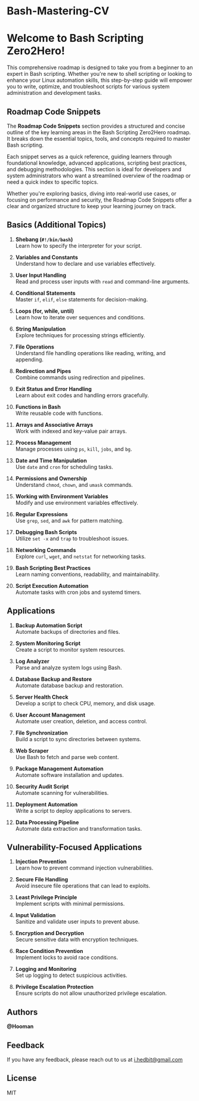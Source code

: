 # Bash-Mastering-CV

# Welcome to Bash Scripting Zero2Hero!

This comprehensive roadmap is designed to take you from a beginner to an expert in Bash scripting. Whether you're new to shell scripting or looking to enhance your Linux automation skills, this step-by-step guide will empower you to write, optimize, and troubleshoot scripts for various system administration and development tasks.

## Roadmap Code Snippets

The **Roadmap Code Snippets** section provides a structured and concise outline of the key learning areas in the Bash Scripting Zero2Hero roadmap. It breaks down the essential topics, tools, and concepts required to master Bash scripting.

Each snippet serves as a quick reference, guiding learners through foundational knowledge, advanced applications, scripting best practices, and debugging methodologies. This section is ideal for developers and system administrators who want a streamlined overview of the roadmap or need a quick index to specific topics.

Whether you're exploring basics, diving into real-world use cases, or focusing on performance and security, the Roadmap Code Snippets offer a clear and organized structure to keep your learning journey on track.

## Basics (Additional Topics)

1. **Shebang (`#!/bin/bash`)**  
   Learn how to specify the interpreter for your script.

2. **Variables and Constants**  
   Understand how to declare and use variables effectively.

3. **User Input Handling**  
   Read and process user inputs with `read` and command-line arguments.

4. **Conditional Statements**  
   Master `if`, `elif`, `else` statements for decision-making.

5. **Loops (for, while, until)**  
   Learn how to iterate over sequences and conditions.

6. **String Manipulation**  
   Explore techniques for processing strings efficiently.

7. **File Operations**  
   Understand file handling operations like reading, writing, and appending.

8. **Redirection and Pipes**  
   Combine commands using redirection and pipelines.

9. **Exit Status and Error Handling**  
   Learn about exit codes and handling errors gracefully.

10. **Functions in Bash**  
    Write reusable code with functions.

11. **Arrays and Associative Arrays**  
    Work with indexed and key-value pair arrays.

12. **Process Management**  
    Manage processes using `ps`, `kill`, `jobs`, and `bg`.

13. **Date and Time Manipulation**  
    Use `date` and `cron` for scheduling tasks.

14. **Permissions and Ownership**  
    Understand `chmod`, `chown`, and `umask` commands.

15. **Working with Environment Variables**  
    Modify and use environment variables effectively.

16. **Regular Expressions**  
    Use `grep`, `sed`, and `awk` for pattern matching.

17. **Debugging Bash Scripts**  
    Utilize `set -x` and `trap` to troubleshoot issues.

18. **Networking Commands**  
    Explore `curl`, `wget`, and `netstat` for networking tasks.

19. **Bash Scripting Best Practices**  
    Learn naming conventions, readability, and maintainability.

20. **Script Execution Automation**  
    Automate tasks with cron jobs and systemd timers.

## Applications

1. **Backup Automation Script**  
   Automate backups of directories and files.

2. **System Monitoring Script**  
   Create a script to monitor system resources.

3. **Log Analyzer**  
   Parse and analyze system logs using Bash.

4. **Database Backup and Restore**  
   Automate database backup and restoration.

5. **Server Health Check**  
   Develop a script to check CPU, memory, and disk usage.

6. **User Account Management**  
   Automate user creation, deletion, and access control.

7. **File Synchronization**  
   Build a script to sync directories between systems.

8. **Web Scraper**  
   Use Bash to fetch and parse web content.

9. **Package Management Automation**  
   Automate software installation and updates.

10. **Security Audit Script**  
    Automate scanning for vulnerabilities.

11. **Deployment Automation**  
    Write a script to deploy applications to servers.

12. **Data Processing Pipeline**  
    Automate data extraction and transformation tasks.

## Vulnerability-Focused Applications

1. **Injection Prevention**  
   Learn how to prevent command injection vulnerabilities.

2. **Secure File Handling**  
   Avoid insecure file operations that can lead to exploits.

3. **Least Privilege Principle**  
   Implement scripts with minimal permissions.

4. **Input Validation**  
   Sanitize and validate user inputs to prevent abuse.

5. **Encryption and Decryption**  
   Secure sensitive data with encryption techniques.

6. **Race Condition Prevention**  
   Implement locks to avoid race conditions.

7. **Logging and Monitoring**  
   Set up logging to detect suspicious activities.

8. **Privilege Escalation Protection**  
   Ensure scripts do not allow unauthorized privilege escalation.

## Authors

**@Hooman**

## Feedback

If you have any feedback, please reach out to us at i.hedbit@gmail.com

## License

MIT

